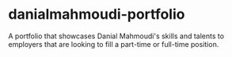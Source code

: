 # danialmahmoudi-portfolio
A portfolio that showcases Danial Mahmoudi's skills and talents to employers that are looking to fill a part-time or full-time position.
